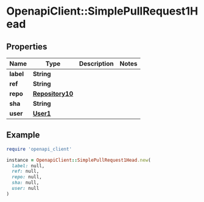 # OpenapiClient::SimplePullRequest1Head

## Properties

| Name | Type | Description | Notes |
| ---- | ---- | ----------- | ----- |
| **label** | **String** |  |  |
| **ref** | **String** |  |  |
| **repo** | [**Repository10**](Repository10.md) |  |  |
| **sha** | **String** |  |  |
| **user** | [**User1**](User1.md) |  |  |

## Example

```ruby
require 'openapi_client'

instance = OpenapiClient::SimplePullRequest1Head.new(
  label: null,
  ref: null,
  repo: null,
  sha: null,
  user: null
)
```

